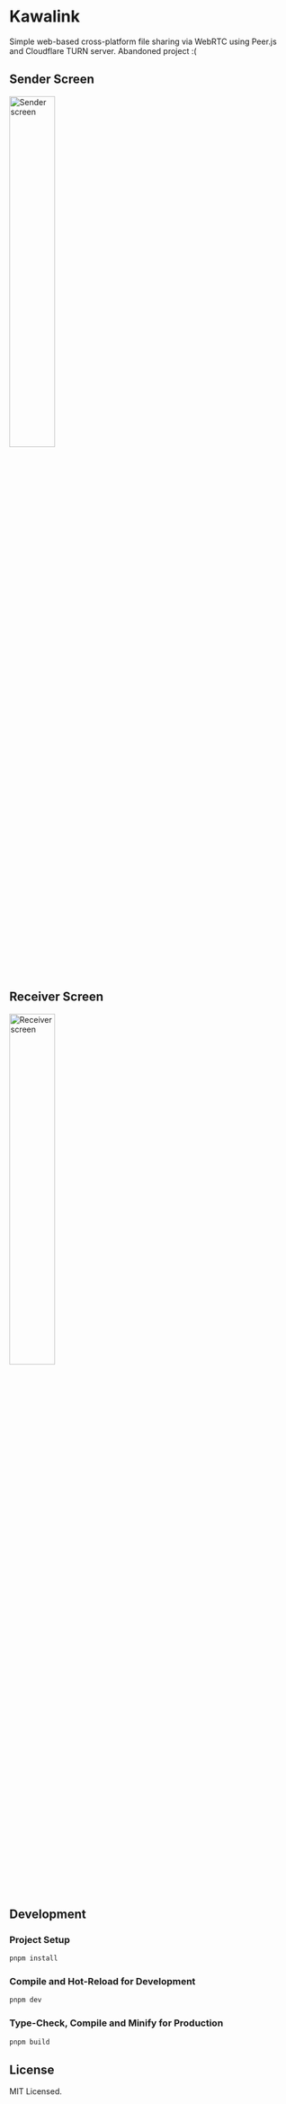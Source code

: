 # Kawalink

Simple web-based cross-platform file sharing via WebRTC using Peer.js and Cloudflare TURN server. Abandoned project :(

## Sender Screen

<img src="https://github.com/user-attachments/assets/868931bc-04da-4560-95d5-c748b7090362" alt="Sender screen" width="40%" />

## Receiver Screen

<img src="https://github.com/user-attachments/assets/79e44c64-cc95-4211-8b61-bc69b9fbda6f" alt="Receiver screen" width="40%" />

## Development

### Project Setup

```sh
pnpm install
```

### Compile and Hot-Reload for Development

```sh
pnpm dev
```

### Type-Check, Compile and Minify for Production

```sh
pnpm build
```

## License

MIT Licensed.
